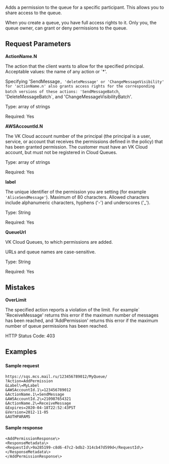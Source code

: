 Adds a permission to the queue for a specific participant. This allows you to share access to the queue.

When you create a queue, you have full access rights to it. Only you, the queue owner, can grant or deny permissions to the queue.

## Request Parameters

**ActionName.N**

The action that the client wants to allow for the specified principal. Acceptable values: the name of any action or `\*'.

Specifying 'SendMessage`, 'deleteMessage' or 'ChangeMessageVisibility' for 'actionName.n' also grants access rights for the corresponding batch versions of these actions: 'SendMessageBatch`, 'DeleteMessageBatch`, and 'ChangeMessageVisibilityBatch'.

Type: array of strings

Required: Yes

**AWSAccountId.N**

The VK Cloud account number of the principal (the principal is a user, service, or account that receives the permissions defined in the policy) that has been granted permission. The customer must have an VK Cloud account, but must not be registered in Cloud Queues.

Type: array of strings

Required: Yes

**label**

The unique identifier of the permission you are setting (for example `'AliceSendMessage'`). Maximum of 80 characters. Allowed characters include alphanumeric characters, hyphens ('-') and underscores ('\_').

Type: String

Required: Yes

**QueueUrl**

VK Cloud Queues, to which permissions are added.

URLs and queue names are case-sensitive.

Type: String

Required: Yes

## Mistakes

**OverLimit**

The specified action reports a violation of the limit. For example` 'ReceiveMessage' returns this error if the maximum number of messages has been reached, and 'AddPermission' returns this error if the maximum number of queue permissions has been reached.

HTTP Status Code: 403

## Examples

### [](https://docs.aws.amazon.com/general/latest/gr/sigv4-signed-request-examples.html)

#### Sample request

```
https://sqs.mcs.mail.ru/123456789012/MyQueue/
?Action=AddPermission
&Label\=MyLabel
&AWSAccountId.1\=123456789012
&ActionName.1\=SendMessage
&AWSAccountId.2\=210987654321
&ActionName.2\=ReceiveMessage
&Expires=2020-04-18T22:52:43PST
&Version=2012-11-05
&AUTHPARAMS
```

#### Sample response

```
<AddPermissionResponse\>    
<ResponseMetadata\>       
<RequestId\>9a285199-c8d6-47c2-bdb2-314cb47d599d</RequestId\>    
</ResponseMetadata\>
</AddPermissionResponse\>
```
